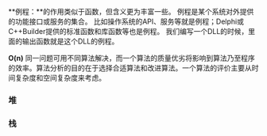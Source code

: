 **例程：**的作用类似于函数，但含义更为丰富一些。 例程是某个系统对外提供的功能接口或服务的集合。 比如操作系统的API、服务等就是例程；Delphi或C++Builder提供的标准函数和库函数等也是例程。 我们编写一个DLL的时候，里面的输出函数就是这个DLL的例程。


**O(n)**
同一问题可用不同算法解决，而一个算法的质量优劣将影响到算法乃至程序的效率。算法分析的目的在于选择合适算法和改进算法。一个算法的评价主要从时间复杂度和空间复杂度来考虑。


### 堆 ###

### 栈 ###